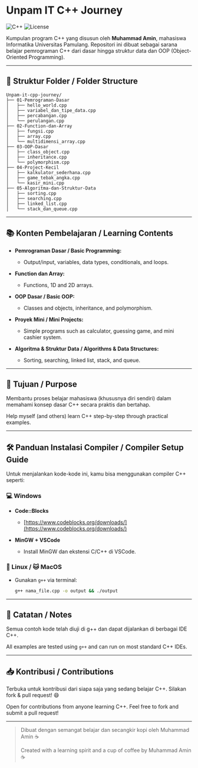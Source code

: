 # Unpam IT C++ Journey

![C++](https://img.shields.io/badge/language-C%2B%2B-blue?style=flat-square)
![License](https://img.shields.io/badge/status-belajar-informational?style=flat-square)

Kumpulan program C++ yang disusun oleh **Muhammad Amin**, mahasiswa Informatika Universitas Pamulang. Repositori ini dibuat sebagai sarana belajar pemrograman C++ dari dasar hingga struktur data dan OOP (Object-Oriented Programming).

---

## 📁 Struktur Folder / Folder Structure

```
Unpam-it-cpp-journey/
├── 01-Pemrograman-Dasar
│   ├── hello_world.cpp
│   ├── variabel_dan_tipe_data.cpp
│   ├── percabangan.cpp
│   └── perulangan.cpp
├── 02-Function-dan-Array
│   ├── fungsi.cpp
│   ├── array.cpp
│   └── multidimensi_array.cpp
├── 03-OOP-Dasar
│   ├── class_object.cpp
│   ├── inheritance.cpp
│   └── polymorphism.cpp
├── 04-Project-Kecil
│   ├── kalkulator_sederhana.cpp
│   ├── game_tebak_angka.cpp
│   └── kasir_mini.cpp
├── 05-Algoritma-dan-Struktur-Data
│   ├── sorting.cpp
│   ├── searching.cpp
│   ├── linked_list.cpp
│   └── stack_dan_queue.cpp
```

---

## 📚 Konten Pembelajaran / Learning Contents

* **Pemrograman Dasar / Basic Programming:**

  * Output/input, variables, data types, conditionals, and loops.
* **Function dan Array:**

  * Functions, 1D and 2D arrays.
* **OOP Dasar / Basic OOP:**

  * Classes and objects, inheritance, and polymorphism.
* **Proyek Mini / Mini Projects:**

  * Simple programs such as calculator, guessing game, and mini cashier system.
* **Algoritma & Struktur Data / Algorithms & Data Structures:**

  * Sorting, searching, linked list, stack, and queue.

---

## 🎯 Tujuan / Purpose

Membantu proses belajar mahasiswa (khususnya diri sendiri) dalam memahami konsep dasar C++ secara praktis dan bertahap.

Help myself (and others) learn C++ step-by-step through practical examples.

---

## 🛠️ Panduan Instalasi Compiler / Compiler Setup Guide

Untuk menjalankan kode-kode ini, kamu bisa menggunakan compiler C++ seperti:

### 💻 Windows

* **Code::Blocks**

  * [https://www.codeblocks.org/downloads/](https://www.codeblocks.org/downloads/)
* **MinGW + VSCode**

  * Install MinGW dan ekstensi C/C++ di VSCode.

### 🐧 Linux / 🐱 MacOS

* Gunakan `g++` via terminal:

  ```bash
  g++ nama_file.cpp -o output && ./output
  ```

---

## 📌 Catatan / Notes

Semua contoh kode telah diuji di g++ dan dapat dijalankan di berbagai IDE C++.

All examples are tested using `g++` and can run on most standard C++ IDEs.

---

## 📥 Kontribusi / Contributions

Terbuka untuk kontribusi dari siapa saja yang sedang belajar C++. Silakan fork & pull request! 😄

Open for contributions from anyone learning C++. Feel free to fork and submit a pull request!

---

> Dibuat dengan semangat belajar dan secangkir kopi oleh Muhammad Amin ☕
>
> Created with a learning spirit and a cup of coffee by Muhammad Amin ☕
